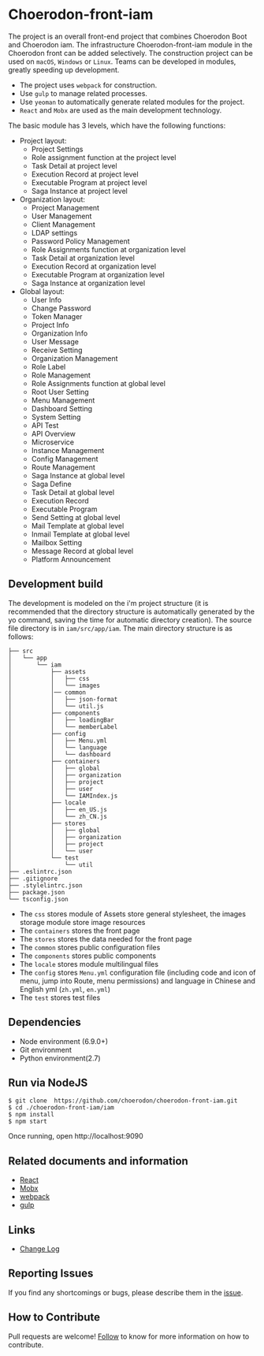 # Choerodon-front-iam 

The project is an overall front-end project that combines Choerodon Boot and Choerodon iam. The infrastructure Choerodon-front-iam module in the Choerodon front can be added selectively. The construction project can be used on `macOS`, `Windows` or `Linux`. Teams can be developed in modules, greatly speeding up development.

 * The project uses `webpack` for construction.
 * Use `gulp` to manage related processes.
 * Use `yeoman` to automatically generate related modules for the project.
 * `React` and `Mobx` are used as the main development technology.

The basic module has 3 levels, which have the following functions:

 * Project layout:
    * Project Settings
    * Role assignment function at the project level
    * Task Detail at project level
    * Execution Record at project level
    * Executable Program at project level
    * Saga Instance at project level
 * Organization layout:
    * Project Management
    * User Management
    * Client Management
    * LDAP settings
    * Password Policy Management
    * Role Assignments function at organization level
    * Task Detail at organization level
    * Execution Record at organization level
    * Executable Program at organization level
    * Saga Instance at organization level
 * Global layout:
    * User Info
    * Change Password
    * Token Manager
    * Project Info
    * Organization Info
    * User Message
    * Receive Setting
    * Organization Management
    * Role Label
    * Role Management
    * Role Assignments function at global level
    * Root User Setting
    * Menu Management
    * Dashboard Setting
    * System Setting
    * API Test
    * API Overview
    * Microservice
    * Instance Management
    * Config Management
    * Route Management
    * Saga Instance at global level
    * Saga Define
    * Task Detail at global level
    * Execution Record
    * Executable Program
    * Send Setting at global level
    * Mail Template at global level
    * Inmail Template at global level
    * Mailbox Setting
    * Message Record at global level
    * Platform Announcement
    
   
## Development build

The development is modeled on the i'm project structure (it is recommended that the directory structure is automatically generated by the yo command, saving the time for automatic directory creation). The source file directory is in `iam/src/app/iam`. The main directory structure is as follows:


    ├── src
    │   └── app
    │       └── iam
    │           ├── assets
    │           │   ├── css
    │           │   └── images
    │           │── common     
    │           │   ├── json-format
    │           │   └── util.js
    │           ├── components
    │           │   ├── loadingBar
    │           │   └── memberLabel
    │           ├── config
    │           │   ├── Menu.yml
    │           │   └── language
    │           │   └── dashboard
    │           ├── containers
    │           │   ├── global
    │           │   ├── organization
    │           │   ├── project
    │           │   ├── user
    │           │   └── IAMIndex.js
    │           ├── locale
    │           │   ├── en_US.js
    │           │   └── zh_CN.js
    │           ├── stores
    │           │   ├── global
    │           │   ├── organization
    │           │   ├── project
    │           │   └── user
    │           └── test
    │               └── util
    ├── .eslintrc.json
    ├── .gitignore
    ├── .stylelintrc.json    
    ├── package.json 
    └── tsconfig.json
     


* The `css` stores module of Assets store general stylesheet, the images storage module store image resources
* The `containers` stores the front page
* The `stores` stores the data needed for the front page
* The `common` stores public configuration files
* The `components` stores public components
* The `locale` stores module multilingual files
* The `config` stores `Menu.yml` configuration file (including code and icon of  menu, jump into Route, menu permissions) and language in Chinese and English yml (`zh.yml`, `en.yml`)
* The `test` stores test files

## Dependencies

* Node environment (6.9.0+)
* Git environment
* Python environment(2.7)

## Run via NodeJS

```
$ git clone  https://github.com/choerodon/choerodon-front-iam.git
$ cd ./choerodon-front-iam/iam
$ npm install
$ npm start
```

Once running, open http://localhost:9090

## Related documents and information

* [React](https://reactjs.org)
* [Mobx](https://github.com/mobxjs/mobx)
* [webpack](https://webpack.docschina.org)
* [gulp](https://gulpjs.com)

## Links

* [Change Log](./CHANGELOG.zh-CN.md)

## Reporting Issues
If you find any shortcomings or bugs, please describe them in the  [issue](https://github.com/choerodon/choerodon/issues/new?template=issue_template.md).

## How to Contribute
Pull requests are welcome! [Follow](https://github.com/choerodon/choerodon/blob/master/CONTRIBUTING.md) to know for more information on how to contribute.
